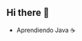 ## Hi there 👋

<!--
**JavieruUshiromiya2/JavieruUshiromiya2** is a ✨ _special_ ✨ repository because its `README.md` (this file) appears on your GitHub profile.

Here are some ideas to get you started:

- Aprendiendo Java ☕
-->
- Aprendiendo Java ☕
